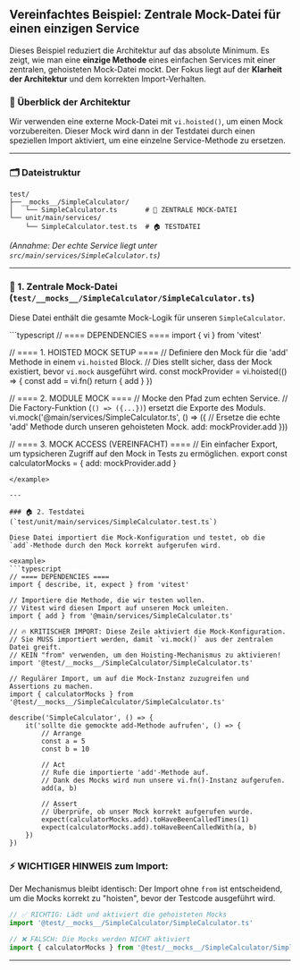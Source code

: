 ## Vereinfachtes Beispiel: Zentrale Mock-Datei für einen einzigen Service

Dieses Beispiel reduziert die Architektur auf das absolute Minimum. Es zeigt, wie man eine **einzige Methode** eines einfachen Services mit einer zentralen, gehoisteten Mock-Datei mockt. Der Fokus liegt auf der **Klarheit der Architektur** und dem korrekten Import-Verhalten.

### 🎯 Überblick der Architektur

Wir verwenden eine externe Mock-Datei mit `vi.hoisted()`, um einen Mock vorzubereiten. Dieser Mock wird dann in der Testdatei durch einen speziellen Import aktiviert, um eine einzelne Service-Methode zu ersetzen.

---

### 🗂️ Dateistruktur

```
test/
├──__mocks__/SimpleCalculator/
│   └── SimpleCalculator.ts       # 🔑 ZENTRALE MOCK-DATEI
└── unit/main/services/
    └── SimpleCalculator.test.ts  # 🏠 TESTDATEI
```
*(Annahme: Der echte Service liegt unter `src/main/services/SimpleCalculator.ts`)*

---

### 🔑 1. Zentrale Mock-Datei (`test/__mocks__/SimpleCalculator/SimpleCalculator.ts`)

Diese Datei enthält die gesamte Mock-Logik für unseren `SimpleCalculator`.

<example>
```typescript
// ==== DEPENDENCIES ====
import { vi } from 'vitest'

// ==== 1. HOISTED MOCK SETUP ====
// Definiere den Mock für die 'add' Methode in einem `vi.hoisted` Block.
// Dies stellt sicher, dass der Mock existiert, bevor `vi.mock` ausgeführt wird.
const mockProvider = vi.hoisted(() => {
    const add = vi.fn()
    return { add }
})

// ==== 2. MODULE MOCK ====
// Mocke den Pfad zum echten Service.
// Die Factory-Funktion (`() => ({...})`) ersetzt die Exporte des Moduls.
vi.mock('@main/services/SimpleCalculator.ts', () => ({
    // Ersetze die echte 'add' Methode durch unseren gehoisteten Mock.
    add: mockProvider.add
}))

// ==== 3. MOCK ACCESS (VEREINFACHT) ====
// Ein einfacher Export, um typsicheren Zugriff auf den Mock in Tests zu ermöglichen.
export const calculatorMocks = {
    add: mockProvider.add
}
```
</example>

---

### 🏠 2. Testdatei (`test/unit/main/services/SimpleCalculator.test.ts`)

Diese Datei importiert die Mock-Konfiguration und testet, ob die `add`-Methode durch den Mock korrekt aufgerufen wird.

<example>
```typescript
// ==== DEPENDENCIES ====
import { describe, it, expect } from 'vitest'

// Importiere die Methode, die wir testen wollen.
// Vitest wird diesen Import auf unseren Mock umleiten.
import { add } from '@main/services/SimpleCalculator.ts'

// 🔥 KRITISCHER IMPORT: Diese Zeile aktiviert die Mock-Konfiguration.
// Sie MUSS importiert werden, damit `vi.mock()` aus der zentralen Datei greift.
// KEIN "from" verwenden, um den Hoisting-Mechanismus zu aktivieren!
import '@test/__mocks__/SimpleCalculator/SimpleCalculator.ts'

// Regulärer Import, um auf die Mock-Instanz zuzugreifen und Assertions zu machen.
import { calculatorMocks } from '@test/__mocks__/SimpleCalculator/SimpleCalculator.ts'

describe('SimpleCalculator', () => {
    it('sollte die gemockte add-Methode aufrufen', () => {
        // Arrange
        const a = 5
        const b = 10

        // Act
        // Rufe die importierte 'add'-Methode auf.
        // Dank des Mocks wird nun unsere vi.fn()-Instanz aufgerufen.
        add(a, b)

        // Assert
        // Überprüfe, ob unser Mock korrekt aufgerufen wurde.
        expect(calculatorMocks.add).toHaveBeenCalledTimes(1)
        expect(calculatorMocks.add).toHaveBeenCalledWith(a, b)
    })
})
```
</example>

### ⚡ **WICHTIGER HINWEIS zum Import:**
Der Mechanismus bleibt identisch: Der Import ohne `from` ist entscheidend, um die Mocks korrekt zu "hoisten", bevor der Testcode ausgeführt wird.

```typescript
// ✅ RICHTIG: Lädt und aktiviert die gehoisteten Mocks
import '@test/__mocks__/SimpleCalculator/SimpleCalculator.ts'

// ❌ FALSCH: Die Mocks werden NICHT aktiviert
import { calculatorMocks } from '@test/__mocks__/SimpleCalculator/SimpleCalculator.ts'
```

--- 
